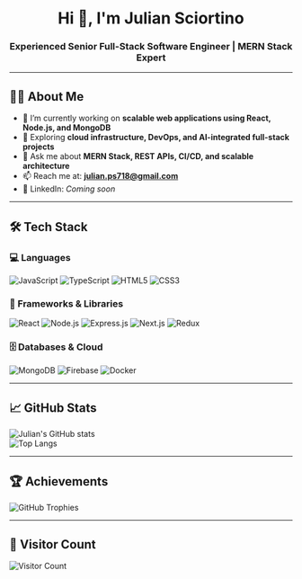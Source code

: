 <!-- GitHub Profile README for Julian Sciortino -->

<h1 align="center">Hi 👋, I'm Julian Sciortino</h1>
<h3 align="center">Experienced Senior Full-Stack Software Engineer | MERN Stack Expert</h3>

---

## 🧑‍💻 About Me

- 🔭 I’m currently working on **scalable web applications using React, Node.js, and MongoDB**
- 🌱 Exploring **cloud infrastructure, DevOps, and AI-integrated full-stack projects**
- 💬 Ask me about **MERN Stack, REST APIs, CI/CD, and scalable architecture**
- 📫 Reach me at: **julian.ps718@gmail.com**
- 📎 LinkedIn: *Coming soon*

---

## 🛠️ Tech Stack

### 💻 Languages
![JavaScript](https://img.shields.io/badge/JavaScript-F7DF1E?logo=javascript&logoColor=black&style=flat)
![TypeScript](https://img.shields.io/badge/TypeScript-3178C6?logo=typescript&logoColor=white&style=flat)
![HTML5](https://img.shields.io/badge/HTML5-E34F26?logo=html5&logoColor=white&style=flat)
![CSS3](https://img.shields.io/badge/CSS3-1572B6?logo=css3&logoColor=white&style=flat)

### 🧰 Frameworks & Libraries
![React](https://img.shields.io/badge/React-61DAFB?logo=react&logoColor=black&style=flat)
![Node.js](https://img.shields.io/badge/Node.js-339933?logo=nodedotjs&logoColor=white&style=flat)
![Express.js](https://img.shields.io/badge/Express.js-000000?logo=express&logoColor=white&style=flat)
![Next.js](https://img.shields.io/badge/Next.js-000000?logo=nextdotjs&logoColor=white&style=flat)
![Redux](https://img.shields.io/badge/Redux-764ABC?logo=redux&logoColor=white&style=flat)

### 🗄️ Databases & Cloud
![MongoDB](https://img.shields.io/badge/MongoDB-47A248?logo=mongodb&logoColor=white&style=flat)
![Firebase](https://img.shields.io/badge/Firebase-FFCA28?logo=firebase&logoColor=black&style=flat)
![Docker](https://img.shields.io/badge/Docker-2496ED?logo=docker&logoColor=white&style=flat)

---

## 📈 GitHub Stats

![Julian's GitHub stats](https://github-readme-stats.vercel.app/api?username=julianDevX718&show_icons=true&theme=radical&hide_border=true)<br/>
![Top Langs](https://github-readme-stats.vercel.app/api/top-langs/?username=julianDevX718&layout=compact&theme=radical&hide_border=true)

---

## 🏆 Achievements

![GitHub Trophies](https://github-profile-trophy.vercel.app/?username=julianDevX718&theme=radical&no-frame=true&margin-w=10)

---

## 📍 Visitor Count

![Visitor Count](https://visitcount.itsvg.in/api?id=julianDevX718&icon=5&color=1)

<!-- Profile created with ❤️ by Julian Sciortino -->

